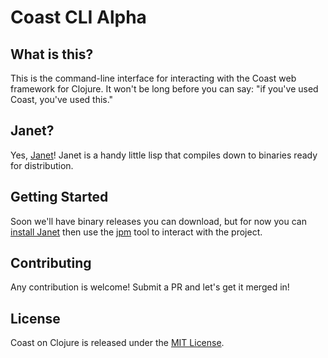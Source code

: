 # Coast CLI Alpha

## What is this?

This is the command-line interface for interacting with the Coast web framework for Clojure. It won't be long before you can say: "if you've used Coast, you've used this."

## Janet?

Yes, [Janet](https://janet-lang.org)! Janet is a handy little lisp that compiles down to binaries ready for distribution.

## Getting Started

Soon we'll have binary releases you can download, but for now you can [install Janet](https://janet-lang.org/docs/index.html) then use the [jpm](https://janet-lang.org/docs/jpm.html) tool to interact with the project. 

## Contributing

Any contribution is welcome! Submit a PR and let's get it merged in!

## License

Coast on Clojure is released under the [MIT License](https://opensource.org/licenses/MIT).
